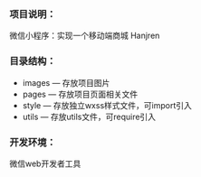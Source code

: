 ### 项目说明：
微信小程序：实现一个移动端商城 Hanjren 



### 目录结构：
- images — 存放项目图片
- pages — 存放项目页面相关文件
- style — 存放独立wxss样式文件，可import引入
- utils — 存放utils文件，可require引入



### 开发环境：
微信web开发者工具

 